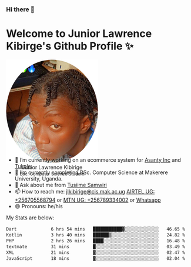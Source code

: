 ### Hi there 👋 
# Welcome to Junior Lawrence Kibirge's Github Profile ✨
 
<p align="center" style="border-radius:50%;width:250px;height:250px;">
  <img src="https://github.com/juniorkibirige/juniorkibirige/blob/main/cropped-twitter-pp.png" 
       alt="Profile picture from Twitter" /></br>
  <span align="center">Junior Lawrence Kibirige</span><br/>
  <small align="center" font-size="15">Bsc. Computer Science Student</small>
</p>

- 🔭 I’m currently working on an ecommerce system for [Asanty Inc](https://asanty.africa) and [Tukole](https://app.tukole.ug).
- 🌱 I’m currently completing BSc. Computer Science at Makerere University, Uganda.
- 💬 Ask about me from [Tusiime Samwiri](mailto:stusiime@asanty.africa)
- 📫 How to reach me: [jlkibirige@cis.mak.ac.ug](mailto:juniorkibirige@students.mak.ac.ug) [AIRTEL UG: +256705568794](tel:+256705568794) or [MTN UG: +256789334002](tel:+256789334002) or [Whatsapp](tel:+17602847072)
- 😄 Pronouns: he/his

My Stats are below:

<!--START_SECTION:waka-->

```text
Dart             6 hrs 54 mins   ███████████▓░░░░░░░░░░░░░   46.65 %
Kotlin           3 hrs 40 mins   ██████▒░░░░░░░░░░░░░░░░░░   24.82 %
PHP              2 hrs 26 mins   ████░░░░░░░░░░░░░░░░░░░░░   16.48 %
textmate         31 mins         █░░░░░░░░░░░░░░░░░░░░░░░░   03.49 %
XML              21 mins         ▓░░░░░░░░░░░░░░░░░░░░░░░░   02.47 %
JavaScript       18 mins         ▓░░░░░░░░░░░░░░░░░░░░░░░░   02.04 %
```

<!--END_SECTION:waka-->
